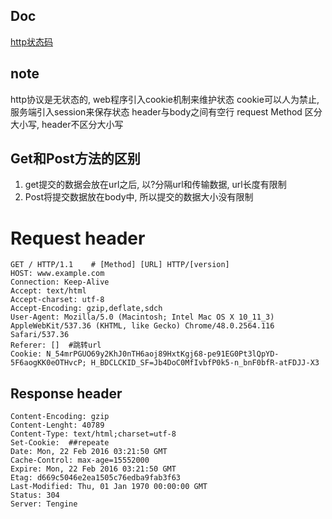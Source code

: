 ## Doc
[http状态码](https://zh.wikipedia.org/wiki/HTTP%E7%8A%B6%E6%80%81%E7%A0%81)

## note
http协议是无状态的, web程序引入cookie机制来维护状态
cookie可以人为禁止, 服务端引入session来保存状态
header与body之间有空行
request Method 区分大小写, header不区分大小写

## Get和Post方法的区别
1. get提交的数据会放在url之后, 以?分隔url和传输数据, url长度有限制
2. Post将提交数据放在body中, 所以提交的数据大小没有限制


# Request header
```
GET / HTTP/1.1    # [Method] [URL] HTTP/[version]
HOST: www.example.com
Connection: Keep-Alive
Accept: text/html
Accept-charset: utf-8
Accept-Encoding: gzip,deflate,sdch
User-Agent: Mozilla/5.0 (Macintosh; Intel Mac OS X 10_11_3) AppleWebKit/537.36 (KHTML, like Gecko) Chrome/48.0.2564.116 Safari/537.36
Referer: []  #跳转url
Cookie: N_54mrPGUO69y2KhJ0nTH6aoj89HxtKgj68-pe91EG0Pt3lQpYD-5F6aogKK0eOTHvcP; H_BDCLCKID_SF=Jb4DoC0MfIvbfP0k5-n_bnF0bfR-atFDJJ-X3 
```



## Response header
```
Content-Encoding: gzip
Content-Lenght: 40789
Content-Type: text/html;charset=utf-8
Set-Cookie:  ##repeate
Date: Mon, 22 Feb 2016 03:21:50 GMT
Cache-Control: max-age=15552000
Expire: Mon, 22 Feb 2016 03:21:50 GMT
Etag: d669c5046e2ea1505c76edba9fab3f63
Last-Modified: Thu, 01 Jan 1970 00:00:00 GMT
Status: 304 
Server: Tengine

```

